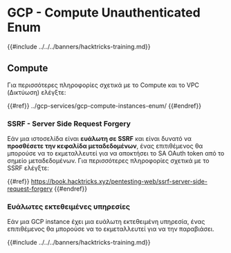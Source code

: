 # GCP - Compute Unauthenticated Enum

{{#include ../../../banners/hacktricks-training.md}}

## Compute

Για περισσότερες πληροφορίες σχετικά με το Compute και το VPC (Δικτύωση) ελέγξτε:

{{#ref}}
../gcp-services/gcp-compute-instances-enum/
{{#endref}}

### SSRF - Server Side Request Forgery

Εάν μια ιστοσελίδα είναι **ευάλωτη σε SSRF** και είναι δυνατό να **προσθέσετε την κεφαλίδα μεταδεδομένων**, ένας επιτιθέμενος θα μπορούσε να το εκμεταλλευτεί για να αποκτήσει το SA OAuth token από το σημείο μεταδεδομένων. Για περισσότερες πληροφορίες σχετικά με το SSRF ελέγξτε:

{{#ref}}
https://book.hacktricks.xyz/pentesting-web/ssrf-server-side-request-forgery
{{#endref}}

### Ευάλωτες εκτεθειμένες υπηρεσίες

Εάν μια GCP instance έχει μια ευάλωτη εκτεθειμένη υπηρεσία, ένας επιτιθέμενος θα μπορούσε να το εκμεταλλευτεί για να την παραβιάσει.

{{#include ../../../banners/hacktricks-training.md}}
